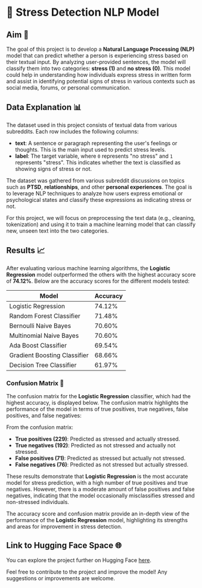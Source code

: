 # 🧠 Stress Detection NLP Model

## Aim 🎯
The goal of this project is to develop a **Natural Language Processing (NLP)** model that can predict whether a person is experiencing stress based on their textual input. By analyzing user-provided sentences, the model will classify them into two categories: **stress (1)** and **no stress (0)**. This model could help in understanding how individuals express stress in written form and assist in identifying potential signs of stress in various contexts such as social media, forums, or personal communication.

## Data Explanation 📊
The dataset used in this project consists of textual data from various subreddits. Each row includes the following columns:

- **text**: A sentence or paragraph representing the user's feelings or thoughts. This is the main input used to predict stress levels.
- **label**: The target variable, where `0` represents "no stress" and `1` represents "stress". This indicates whether the text is classified as showing signs of stress or not.

The dataset was gathered from various subreddit discussions on topics such as **PTSD**, **relationships**, and other **personal experiences**. The goal is to leverage NLP techniques to analyze how users express emotional or psychological states and classify these expressions as indicating stress or not.

For this project, we will focus on preprocessing the text data (e.g., cleaning, tokenization) and using it to train a machine learning model that can classify new, unseen text into the two categories.

## Results 📈
After evaluating various machine learning algorithms, the **Logistic Regression** model outperformed the others with the highest accuracy score of **74.12%**. Below are the accuracy scores for the different models tested:

| Model                          | Accuracy |
| ------------------------------ | -------- |
| Logistic Regression             | 74.12%   |
| Random Forest Classifier        | 71.48%   |
| Bernoulli Naive Bayes           | 70.60%   |
| Multinomial Naive Bayes         | 70.60%   |
| Ada Boost Classifier            | 69.54%   |
| Gradient Boosting Classifier    | 68.66%   |
| Decision Tree Classifier        | 61.97%   |

### Confusion Matrix 🧩

The confusion matrix for the **Logistic Regression** classifier, which had the highest accuracy, is displayed below. The confusion matrix highlights the performance of the model in terms of true positives, true negatives, false positives, and false negatives:

From the confusion matrix:

- **True positives (229)**: Predicted as stressed and actually stressed.
- **True negatives (192)**: Predicted as not stressed and actually not stressed.
- **False positives (71)**: Predicted as stressed but actually not stressed.
- **False negatives (76)**: Predicted as not stressed but actually stressed.

These results demonstrate that **Logistic Regression** is the most accurate model for stress prediction, with a high number of true positives and true negatives. However, there is a moderate amount of false positives and false negatives, indicating that the model occasionally misclassifies stressed and non-stressed individuals.

The accuracy score and confusion matrix provide an in-depth view of the performance of the **Logistic Regression** model, highlighting its strengths and areas for improvement in stress detection.

## Link to Hugging Face Space 🌐

You can explore the project further on Hugging Face [here](https://huggingface.co/spaces/Senasu/Stress-Detection).


Feel free to contribute to the project and improve the model! Any suggestions or improvements are welcome.
